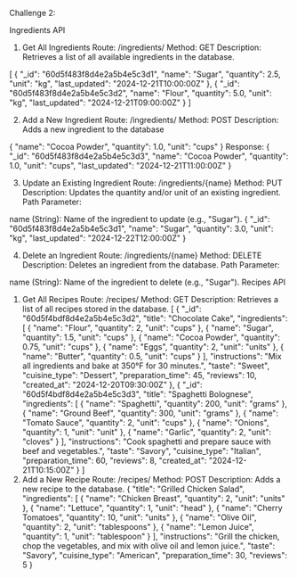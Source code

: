 
Challenge 2:

Ingredients API
1. Get All Ingredients
Route: /ingredients/
Method: GET
Description: Retrieves a list of all available ingredients in the database.

[
  {
    "_id": "60d5f483f8d4e2a5b4e5c3d1",
    "name": "Sugar",
    "quantity": 2.5,
    "unit": "kg",
    "last_updated": "2024-12-21T10:00:00Z"
  },
  {
    "_id": "60d5f483f8d4e2a5b4e5c3d2",
    "name": "Flour",
    "quantity": 5.0,
    "unit": "kg",
    "last_updated": "2024-12-21T09:00:00Z"
  }
]


2. Add a New Ingredient
Route: /ingredients/
Method: POST
Description: Adds a new ingredient to the database

{
  "name": "Cocoa Powder",
  "quantity": 1.0,
  "unit": "cups"
}
Response:
{
  "_id": "60d5f483f8d4e2a5b4e5c3d3",
  "name": "Cocoa Powder",
  "quantity": 1.0,
  "unit": "cups",
  "last_updated": "2024-12-21T11:00:00Z"
}

3. Update an Existing Ingredient
Route: /ingredients/{name}
Method: PUT
Description: Updates the quantity and/or unit of an existing ingredient.
Path Parameter:

name (String): Name of the ingredient to update (e.g., "Sugar").
{
  "_id": "60d5f483f8d4e2a5b4e5c3d1",
  "name": "Sugar",
  "quantity": 3.0,
  "unit": "kg",
  "last_updated": "2024-12-22T12:00:00Z"
}

4. Delete an Ingredient
Route: /ingredients/{name}
Method: DELETE
Description: Deletes an ingredient from the database.
Path Parameter:

name (String): Name of the ingredient to delete (e.g., "Sugar").
Recipes API
1. Get All Recipes
Route: /recipes/
Method: GET
Description: Retrieves a list of all recipes stored in the database.
[
  {
    "_id": "60d5f4bdf8d4e2a5b4e5c3d2",
    "title": "Chocolate Cake",
    "ingredients": [
      {
        "name": "Flour",
        "quantity": 2,
        "unit": "cups"
      },
      {
        "name": "Sugar",
        "quantity": 1.5,
        "unit": "cups"
      },
      {
        "name": "Cocoa Powder",
        "quantity": 0.75,
        "unit": "cups"
      },
      {
        "name": "Eggs",
        "quantity": 2,
        "unit": "units"
      },
      {
        "name": "Butter",
        "quantity": 0.5,
        "unit": "cups"
      }
    ],
    "instructions": "Mix all ingredients and bake at 350°F for 30 minutes.",
    "taste": "Sweet",
    "cuisine_type": "Dessert",
    "preparation_time": 45,
    "reviews": 10,
    "created_at": "2024-12-20T09:30:00Z"
  },
  {
    "_id": "60d5f4bdf8d4e2a5b4e5c3d3",
    "title": "Spaghetti Bolognese",
    "ingredients": [
      {
        "name": "Spaghetti",
        "quantity": 200,
        "unit": "grams"
      },
      {
        "name": "Ground Beef",
        "quantity": 300,
        "unit": "grams"
      },
      {
        "name": "Tomato Sauce",
        "quantity": 2,
        "unit": "cups"
      },
      {
        "name": "Onions",
        "quantity": 1,
        "unit": "unit"
      },
      {
        "name": "Garlic",
        "quantity": 2,
        "unit": "cloves"
      }
    ],
    "instructions": "Cook spaghetti and prepare sauce with beef and vegetables.",
    "taste": "Savory",
    "cuisine_type": "Italian",
    "preparation_time": 60,
    "reviews": 8,
    "created_at": "2024-12-21T10:15:00Z"
  }
]
2. Add a New Recipe
Route: /recipes/
Method: POST
Description: Adds a new recipe to the database.
{
  "title": "Grilled Chicken Salad",
  "ingredients": [
    {
      "name": "Chicken Breast",
      "quantity": 2,
      "unit": "units"
    },
    {
      "name": "Lettuce",
      "quantity": 1,
      "unit": "head"
    },
    {
      "name": "Cherry Tomatoes",
      "quantity": 10,
      "unit": "units"
    },
    {
      "name": "Olive Oil",
      "quantity": 2,
      "unit": "tablespoons"
    },
    {
      "name": "Lemon Juice",
      "quantity": 1,
      "unit": "tablespoon"
    }
  ],
  "instructions": "Grill the chicken, chop the vegetables, and mix with olive oil and lemon juice.",
  "taste": "Savory",
  "cuisine_type": "American",
  "preparation_time": 30,
  "reviews": 5
}


